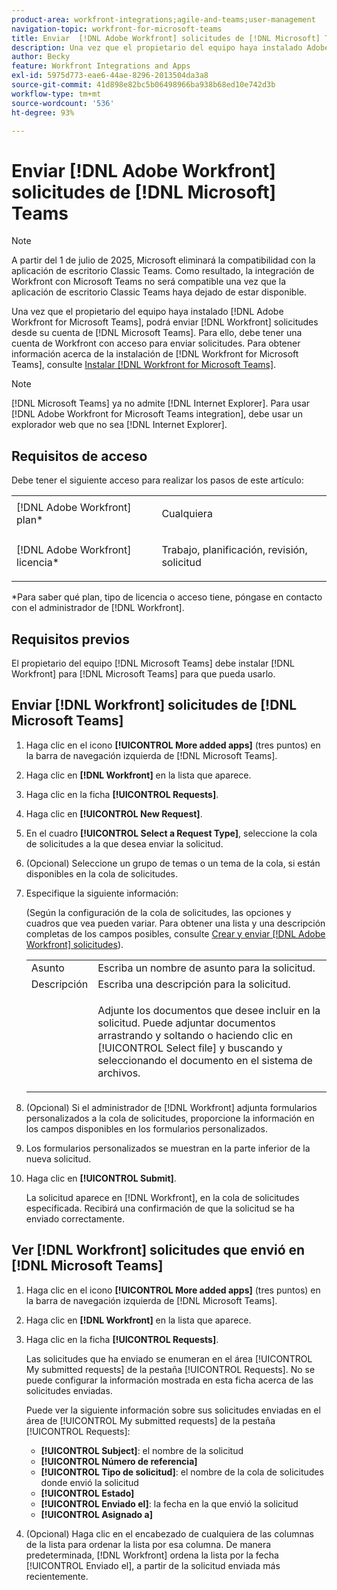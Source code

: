 ```yaml
---
product-area: workfront-integrations;agile-and-teams;user-management
navigation-topic: workfront-for-microsoft-teams
title: Enviar  [!DNL Adobe Workfront] solicitudes de [!DNL Microsoft] Teams
description: Una vez que el propietario del equipo haya instalado Adobe Workfront para Microsoft Teams, podrá enviar solicitudes de Workfront desde su cuenta de Microsoft Teams. Para ello, debe tener una cuenta de Workfront con acceso para enviar solicitudes. Para obtener información sobre la instalación de Workfront para Microsoft Teams, consulte Instalación de Workfront para Microsoft Teams.
author: Becky
feature: Workfront Integrations and Apps
exl-id: 5975d773-eae6-44ae-8296-2013504da3a8
source-git-commit: 41d898e82bc5b06498966ba938b68ed10e742d3b
workflow-type: tm+mt
source-wordcount: '536'
ht-degree: 93%

---
```


# Enviar [!DNL Adobe Workfront] solicitudes de [!DNL Microsoft] Teams

>[!NOTE]
>
>A partir del 1 de julio de 2025, Microsoft eliminará la compatibilidad con la aplicación de escritorio Classic Teams. Como resultado, la integración de Workfront con Microsoft Teams no será compatible una vez que la aplicación de escritorio Classic Teams haya dejado de estar disponible.

Una vez que el propietario del equipo haya instalado [!DNL Adobe Workfront for Microsoft Teams], podrá enviar [!DNL Workfront] solicitudes desde su cuenta de [!DNL Microsoft Teams]. Para ello, debe tener una cuenta de Workfront con acceso para enviar solicitudes. Para obtener información acerca de la instalación de [!DNL Workfront for Microsoft Teams], consulte [Instalar [!DNL Workfront for Microsoft Teams]](../../workfront-integrations-and-apps/using-workfront-with-microsoft-teams/install-workfront-ms-teams.md).

>[!NOTE]
>
>[!DNL Microsoft Teams] ya no admite [!DNL Internet Explorer]. Para usar [!DNL Adobe Workfront for Microsoft Teams integration], debe usar un explorador web que no sea [!DNL Internet Explorer].


## Requisitos de acceso

Debe tener el siguiente acceso para realizar los pasos de este artículo:

<table style="table-layout:auto"> 
 <col> 
 <col> 
 <tbody> 
  <tr> 
   <td role="rowheader">[!DNL Adobe Workfront] plan*</td> 
   <td> <p>Cualquiera</p> </td> 
  </tr> 
  <tr> 
   <td role="rowheader">[!DNL Adobe Workfront] licencia*</td> 
   <td> <p>Trabajo, planificación, revisión, solicitud</p> </td> 
  </tr> 
 </tbody> 
</table>

&#42;Para saber qué plan, tipo de licencia o acceso tiene, póngase en contacto con el administrador de [!DNL Workfront].

## Requisitos previos

El propietario del equipo [!DNL Microsoft Teams] debe instalar [!DNL Workfront] para [!DNL Microsoft Teams] para que pueda usarlo.

## Enviar [!DNL Workfront] solicitudes de [!DNL Microsoft Teams]

1. Haga clic en el icono **[!UICONTROL More added apps]** (tres puntos) en la barra de navegación izquierda de [!DNL Microsoft Teams].

1. Haga clic en **[!DNL Workfront]** en la lista que aparece.
1. Haga clic en la ficha **[!UICONTROL Requests]**.
1. Haga clic en **[!UICONTROL New Request]**.
1. En el cuadro **[!UICONTROL Select a Request Type]**, seleccione la cola de solicitudes a la que desea enviar la solicitud.
1. (Opcional) Seleccione un grupo de temas o un tema de la cola, si están disponibles en la cola de solicitudes.
1. Especifique la siguiente información:

   (Según la configuración de la cola de solicitudes, las opciones y cuadros que vea pueden variar. Para obtener una lista y una descripción completas de los campos posibles, consulte [Crear y enviar [!DNL Adobe Workfront] solicitudes](../../manage-work/requests/create-requests/create-submit-requests.md)).

   <table style="table-layout:auto"> 
    <col> 
    <col> 
    <tbody> 
     <tr> 
      <td role="rowheader">Asunto</td> 
      <td>Escriba un nombre de asunto para la solicitud.</td> 
     </tr> 
     <tr> 
      <td role="rowheader">Descripción</td> 
      <td>Escriba una descripción para la solicitud.</td> 
     </tr> 
     <tr> 
      <td role="rowheader"> </td> 
      <td> <p>Adjunte los documentos que desee incluir en la solicitud. Puede adjuntar documentos arrastrando y soltando o haciendo clic en [!UICONTROL Select file] y buscando y seleccionando el documento en el sistema de archivos.</p> </td> 
     </tr> 
    </tbody> 
   </table>

1. (Opcional) Si el administrador de [!DNL Workfront] adjunta formularios personalizados a la cola de solicitudes, proporcione la información en los campos disponibles en los formularios personalizados.
1. Los formularios personalizados se muestran en la parte inferior de la nueva solicitud.
1. Haga clic en **[!UICONTROL Submit]**.

   La solicitud aparece en [!DNL Workfront], en la cola de solicitudes especificada. Recibirá una confirmación de que la solicitud se ha enviado correctamente.

## Ver [!DNL Workfront] solicitudes que envió en [!DNL Microsoft Teams]

1. Haga clic en el icono **[!UICONTROL More added apps]** (tres puntos) en la barra de navegación izquierda de [!DNL Microsoft Teams].

1. Haga clic en **[!DNL Workfront]** en la lista que aparece.
1. Haga clic en la ficha **[!UICONTROL Requests]**.

   Las solicitudes que ha enviado se enumeran en el área [!UICONTROL My submitted requests] de la pestaña [!UICONTROL Requests]. No se puede configurar la información mostrada en esta ficha acerca de las solicitudes enviadas.

   Puede ver la siguiente información sobre sus solicitudes enviadas en el área de [!UICONTROL My submitted requests] de la pestaña [!UICONTROL Requests]:

   * **[!UICONTROL Subject]**: el nombre de la solicitud
   * **[!UICONTROL Número de referencia]**
   * **[!UICONTROL Tipo de solicitud]**: el nombre de la cola de solicitudes donde envió la solicitud
   * **[!UICONTROL Estado]**
   * **[!UICONTROL Enviado el]**: la fecha en la que envió la solicitud
   * **[!UICONTROL Asignado a]**

1. (Opcional) Haga clic en el encabezado de cualquiera de las columnas de la lista para ordenar la lista por esa columna. De manera predeterminada, [!DNL Workfront] ordena la lista por la fecha [!UICONTROL Enviado el], a partir de la solicitud enviada más recientemente.
